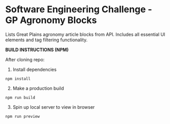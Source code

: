 # Software Engineering Challenge - GP Agronomy Blocks

Lists Great Plains agronomy article blocks from API. Includes all essential UI elements and tag filtering functionality.

**BUILD INSTRUCTIONS (NPM)**

After cloning repo:
1. Install dependencies
```
npm install
```
2. Make a production build
```
npm run build
```
3. Spin up local server to view in browser
```
npm run preview
```
